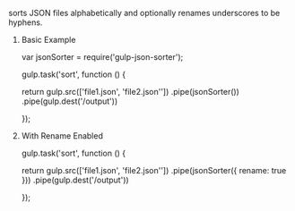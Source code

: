 sorts JSON files alphabetically and optionally renames underscores to be hyphens.

1. Basic Example

    var jsonSorter = require('gulp-json-sorter');

    gulp.task('sort', function () {

      return gulp.src(['file1.json', 'file2.json''])
        .pipe(jsonSorter())
        .pipe(gulp.dest('/output'))

    });

2. With Rename Enabled

    gulp.task('sort', function () {

      return gulp.src(['file1.json', 'file2.json''])
        .pipe(jsonSorter({
            rename: true
          }))
        .pipe(gulp.dest('/output'))

    });
